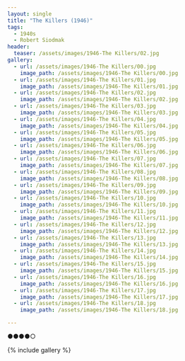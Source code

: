 ```yaml
---
layout: single
title: "The Killers (1946)"
tags:
  - 1940s 
  - Robert Siodmak
header:
  teaser: /assets/images/1946-The Killers/02.jpg
gallery:
  - url: /assets/images/1946-The Killers/00.jpg
    image_path: /assets/images/1946-The Killers/00.jpg  
  - url: /assets/images/1946-The Killers/01.jpg
    image_path: /assets/images/1946-The Killers/01.jpg
  - url: /assets/images/1946-The Killers/02.jpg
    image_path: /assets/images/1946-The Killers/02.jpg
  - url: /assets/images/1946-The Killers/03.jpg
    image_path: /assets/images/1946-The Killers/03.jpg
  - url: /assets/images/1946-The Killers/04.jpg
    image_path: /assets/images/1946-The Killers/04.jpg
  - url: /assets/images/1946-The Killers/05.jpg
    image_path: /assets/images/1946-The Killers/05.jpg
  - url: /assets/images/1946-The Killers/06.jpg
    image_path: /assets/images/1946-The Killers/06.jpg
  - url: /assets/images/1946-The Killers/07.jpg
    image_path: /assets/images/1946-The Killers/07.jpg
  - url: /assets/images/1946-The Killers/08.jpg
    image_path: /assets/images/1946-The Killers/08.jpg
  - url: /assets/images/1946-The Killers/09.jpg
    image_path: /assets/images/1946-The Killers/09.jpg
  - url: /assets/images/1946-The Killers/10.jpg
    image_path: /assets/images/1946-The Killers/10.jpg
  - url: /assets/images/1946-The Killers/11.jpg
    image_path: /assets/images/1946-The Killers/11.jpg
  - url: /assets/images/1946-The Killers/12.jpg
    image_path: /assets/images/1946-The Killers/12.jpg
  - url: /assets/images/1946-The Killers/13.jpg
    image_path: /assets/images/1946-The Killers/13.jpg
  - url: /assets/images/1946-The Killers/14.jpg
    image_path: /assets/images/1946-The Killers/14.jpg
  - url: /assets/images/1946-The Killers/15.jpg
    image_path: /assets/images/1946-The Killers/15.jpg
  - url: /assets/images/1946-The Killers/16.jpg
    image_path: /assets/images/1946-The Killers/16.jpg
  - url: /assets/images/1946-The Killers/17.jpg
    image_path: /assets/images/1946-The Killers/17.jpg
  - url: /assets/images/1946-The Killers/18.jpg
    image_path: /assets/images/1946-The Killers/18.jpg

---
```

●●●●○

{% include gallery %}

